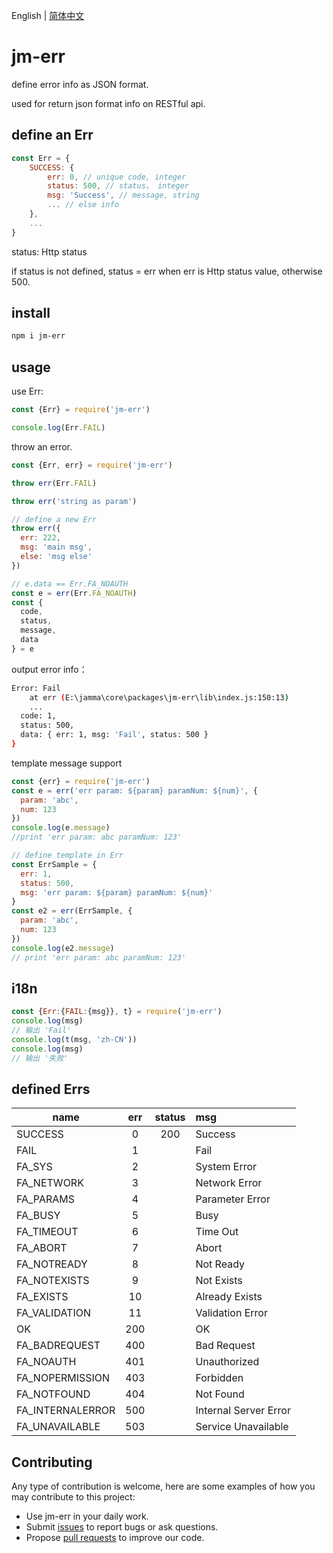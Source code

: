 English | [简体中文](./README.zh-CN.md) 

# jm-err

define error info as JSON format.
 
used for return json format info on RESTful api.

## define an Err

```javascript
const Err = {
    SUCCESS: {
        err: 0, // unique code, integer
        status: 500, // status， integer
        msg: 'Success', // message, string
        ... // else info
    },
    ...
}
```

status: Http status

if status is not defined, status = err when err is Http status value, otherwise 500.

## install

```bash
npm i jm-err
```

## usage

use Err:
```javascript
const {Err} = require('jm-err')

console.log(Err.FAIL)

```

throw an error.
```javascript
const {Err, err} = require('jm-err')

throw err(Err.FAIL)

throw err('string as param')

// define a new Err
throw err({
  err: 222,
  msg: 'main msg',
  else: 'msg else'
})

// e.data == Err.FA_NOAUTH
const e = err(Err.FA_NOAUTH)
const {
  code,
  status, 
  message,
  data
} = e

```
output error info：
```bash
Error: Fail
    at err (E:\jamma\core\packages\jm-err\lib\index.js:150:13)
    ...
  code: 1,
  status: 500,
  data: { err: 1, msg: 'Fail', status: 500 }
}
```

template message support

```javascript
const {err} = require('jm-err')
const e = err('err param: ${param} paramNum: ${num}', {
  param: 'abc',
  num: 123
})
console.log(e.message)
//print 'err param: abc paramNum: 123'

// define template in Err
const ErrSample = {
  err: 1,
  status: 500,
  msg: 'err param: ${param} paramNum: ${num}'
}
const e2 = err(ErrSample, {
  param: 'abc',
  num: 123
})
console.log(e2.message)
// print 'err param: abc paramNum: 123'
```

## i18n
```javascript
const {Err:{FAIL:{msg}}, t} = require('jm-err')
console.log(msg)
// 输出 'Fail'
console.log(t(msg, 'zh-CN'))
console.log(msg)
// 输出 '失败'
```
## defined Errs

| name      | err      | status      | msg  |
| ----- |:-------------:| :-----:| :-----|
|SUCCESS|0|200|Success|
|FAIL|1| |Fail|
|FA_SYS|2| |System Error|
|FA_NETWORK|3| |Network Error|
|FA_PARAMS|4| |Parameter Error|
|FA_BUSY|5| |Busy|
|FA_TIMEOUT|6| |Time Out|
|FA_ABORT|7| |Abort|
|FA_NOTREADY|8| |Not Ready|
|FA_NOTEXISTS|9| |Not Exists|
|FA_EXISTS|10| |Already Exists|
|FA_VALIDATION|11| |Validation Error|
|OK|200| |OK|
|FA_BADREQUEST|400| |Bad Request|
|FA_NOAUTH|401| |Unauthorized|
|FA_NOPERMISSION|403| |Forbidden|
|FA_NOTFOUND|404| |Not Found|
|FA_INTERNALERROR|500| |Internal Server Error|
|FA_UNAVAILABLE|503| |Service Unavailable|

## Contributing

Any type of contribution is welcome, here are some examples of how you may contribute to this project:

- Use jm-err in your daily work.
- Submit [issues](https://github.com/jm-root/core/issues) to report bugs or ask questions.
- Propose [pull requests](https://github.com/jm-root/core/pulls) to improve our code.
